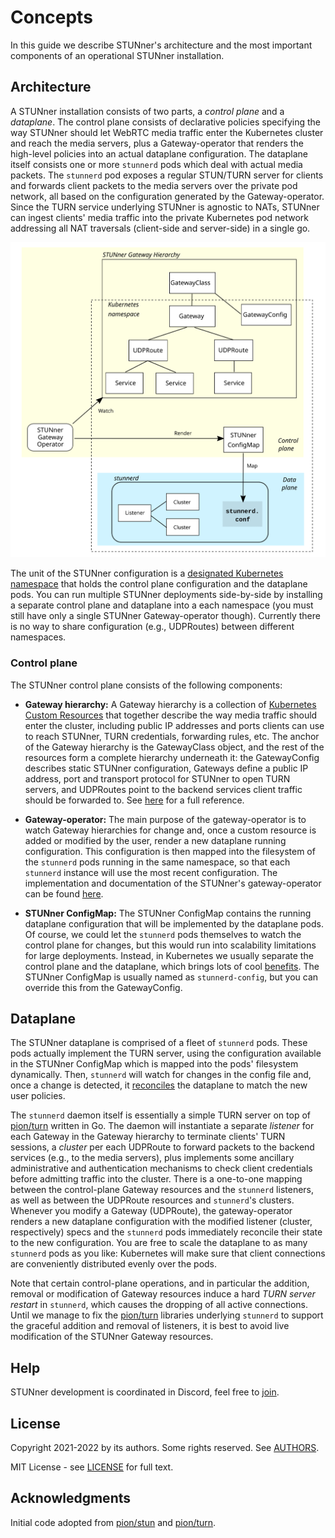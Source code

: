 # Concepts

In this guide we describe STUNner's architecture and the most important components of an
operational STUNner installation.

## Architecture

A STUNner installation consists of two parts, a *control plane* and a *dataplane*. The control
plane consists of declarative policies specifying the way STUNner should let WebRTC media traffic
enter the Kubernetes cluster and reach the media servers, plus a Gateway-operator that renders the
high-level policies into an actual dataplane configuration. The dataplane itself consists one or
more `stunnerd` pods which deal with actual media packets. The `stunnerd` pod exposes a regular
STUN/TURN server for clients and forwards client packets to the media servers over the private pod
network, all based on the configuration generated by the Gateway-operator. Since the TURN service
underlying STUNner is agnostic to NATs, STUNner can ingest clients' media traffic into the private
Kubernetes pod network addressing all NAT traversals (client-side and server-side) in a single go.

![STUNner architecture](/doc/stunner_arch_big.svg)

The unit of the STUNner configuration is a [designated Kubernetes
namespace](https://kubernetes.io/docs/concepts/overview/working-with-objects/namespaces) that holds
the control plane configuration and the dataplane pods. You can run multiple STUNner deployments
side-by-side by installing a separate control plane and dataplane into a each namespace (you must
still have only a single STUNner Gateway-operator though). Currently there is no way to share
configuration (e.g., UDPRoutes) between different namespaces.

### Control plane

The STUNner control plane consists of the following components:

* **Gateway hierarchy:** A Gateway hierarchy is a collection of [Kubernetes Custom
Resources](https://kubernetes.io/docs/concepts/extend-kubernetes/api-extension/custom-resources)
that together describe the way media traffic should enter the cluster, including public IP
addresses and ports clients can use to reach STUNner, TURN credentials, forwarding rules, etc. The
anchor of the Gateway hierarchy is the GatewayClass object, and the rest of the resources form a
complete hierarchy underneath it: the GatewayConfig describes static STUNner configuration,
Gateways define a public IP address, port and transport protocol for STUNner to open TURN servers,
and UDPRoutes point to the backend services client traffic should be forwarded to. See
[here](/doc/REFERENCE.md) for a full reference.

* **Gateway-operator:** The main purpose of the gateway-operator is to watch Gateway hierarchies
for change and, once a custom resource is added or modified by the user, render a new dataplane
running configuration. This configuration is then mapped into the filesystem of the `stunnerd` pods
running in the same namespace, so that each `stunnerd` instance will use the most recent
configuration. The implementation and documentation of the STUNner's gateway-operator can be found
[here](https://github.com/l7mp/stunner-gateway-operator).

* **STUNner ConfigMap:** The STUNner ConfigMap contains the running dataplane configuration that
will be implemented by the dataplane pods. Of course, we could let the `stunnerd` pods themselves
to watch the control plane for changes, but this would run into scalability limitations for large
deployments. Instead, in Kubernetes we usually separate the control plane and the dataplane, which
brings lots of cool [benefits](https://en.wikipedia.org/wiki/Software-defined_networking). The
STUNner ConfigMap is usually named as `stunnerd-config`, but you can override this from the
GatewayConfig.

## Dataplane

The STUNner dataplane is comprised of a fleet of `stunnerd` pods. These pods actually implement the
TURN server, using the configuration available in the STUNner ConfigMap which is mapped into the
pods' filesystem dynamically. Then, `stunnerd` will watch for changes in the config file and, once
a change is detected, it [reconciles](https://kubernetes.io/docs/concepts/architecture/controller)
the dataplane to match the new user policies.

The `stunnerd` daemon itself is essentially a simple TURN server on top of
[pion/turn](https://github.com/pion/turn) written in Go. The daemon will instantiate a separate
*listener* for each Gateway in the Gateway hierarchy to terminate clients' TURN sessions, a
*cluster* per each UDPRoute to forward packets to the backend services (e.g., to the media
servers), plus implements some ancillary administrative and authentication mechanisms to check
client credentials before admitting traffic into the cluster.  There is a one-to-one mapping
between the control-plane Gateway resources and the `stunnerd` listeners, as well as between the
UDPRoute resources and `stunnerd`'s clusters. Whenever you modify a Gateway (UDPRoute), the
gateway-operator renders a new dataplane configuration with the modified listener (cluster,
respectively) specs and the `stunnerd` pods immediately reconcile their state to the new
configuration.  You are free to scale the dataplane to as many `stunnerd` pods as you like:
Kubernetes will make sure that client connections are conveniently distributed evenly over the
pods.

Note that certain control-plane operations, and in particular the addition, removal or modification
of Gateway resources induce a hard *TURN server restart* in `stunnerd`, which causes the dropping
of all active connections. Until we manage to fix the [pion/turn](https://github.com/pion/turn)
libraries underlying `stunnerd` to support the graceful addition and removal of listeners, it is
best to avoid live modification of the STUNner Gateway resources.

## Help

STUNner development is coordinated in Discord, feel free to [join](https://discord.gg/DyPgEsbwzc).

## License

Copyright 2021-2022 by its authors. Some rights reserved. See [AUTHORS](../AUTHORS).

MIT License - see [LICENSE](../LICENSE) for full text.

## Acknowledgments

Initial code adopted from [pion/stun](https://github.com/pion/stun) and
[pion/turn](https://github.com/pion/turn).

